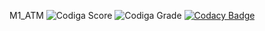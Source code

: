M1_ATM
![Codiga Score](https://api.codiga.io/project/32303/score/svg)
![Codiga Grade](https://api.codiga.io/project/32303/status/svg)
[![Codacy Badge](https://app.codacy.com/project/badge/Grade/8048265b3b4b43f4b4990c8e362d9f50)](https://www.codacy.com/gh/Bhargavi239/M1_ATM/dashboard?utm_source=github.com&amp;utm_medium=referral&amp;utm_content=Bhargavi239/M1_ATM&amp;utm_campaign=Badge_Grade)
